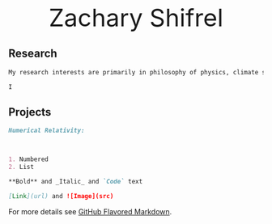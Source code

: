 <center><font size="50">Zachary Shifrel</font></center>


## Research
```markdown
My research interests are primarily in philosophy of physics, climate science, and social epistemology. 

I 
```


## Projects
```markdown
Numerical Relativity:



1. Numbered
2. List

**Bold** and _Italic_ and `Code` text

[Link](url) and ![Image](src)
```

For more details see [GitHub Flavored Markdown](https://guides.github.com/features/mastering-markdown/).

